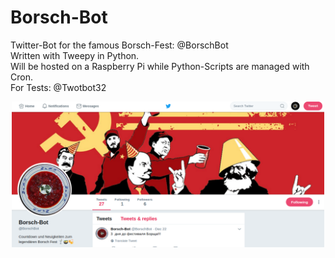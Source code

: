 # Borsch-Bot
Twitter-Bot for the famous Borsch-Fest: @BorschBot   
Written with Tweepy in Python.  
Will be hosted on a Raspberry Pi while Python-Scripts are managed with Cron.   
For Tests: @Twotbot32  

<p align="center"><img src="./etc/Screenshot.png" alt="Screenshot" width="500"/></p>

